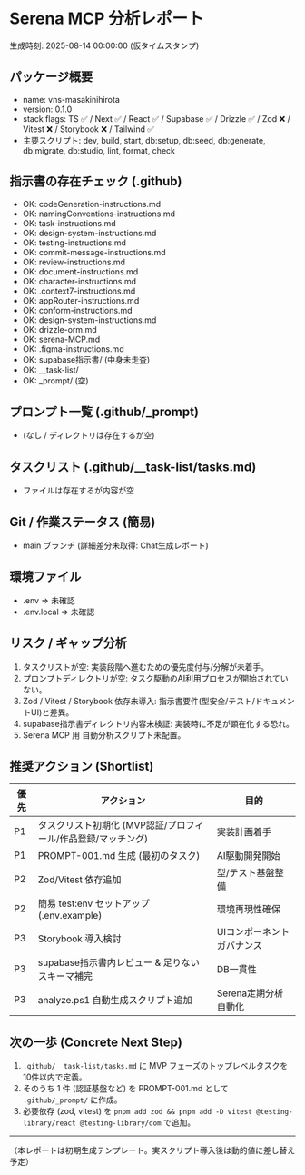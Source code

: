 # Serena MCP 分析レポート

生成時刻: 2025-08-14 00:00:00 (仮タイムスタンプ)

## パッケージ概要
- name: vns-masakinihirota
- version: 0.1.0
- stack flags: TS ✅ / Next ✅ / React ✅ / Supabase ✅ / Drizzle ✅ / Zod ❌ / Vitest ❌ / Storybook ❌ / Tailwind ✅
- 主要スクリプト: dev, build, start, db:setup, db:seed, db:generate, db:migrate, db:studio, lint, format, check

## 指示書の存在チェック (.github)
- OK: codeGeneration-instructions.md
- OK: namingConventions-instructions.md
- OK: task-instructions.md
- OK: design-system-instructions.md
- OK: testing-instructions.md
- OK: commit-message-instructions.md
- OK: review-instructions.md
- OK: document-instructions.md
- OK: character-instructions.md
- OK: .context7-instructions.md
- OK: appRouter-instructions.md
- OK: conform-instructions.md
- OK: design-system-instructions.md
- OK: drizzle-orm.md
- OK: serena-MCP.md
- OK: .figma-instructions.md
- OK: supabase指示書/ (中身未走査)
- OK: __task-list/
- OK: _prompt/ (空)

## プロンプト一覧 (.github/_prompt)
- (なし / ディレクトリは存在するが空)

## タスクリスト (.github/__task-list/tasks.md)
- ファイルは存在するが内容が空

## Git / 作業ステータス (簡易)
- main ブランチ (詳細差分未取得: Chat生成レポート)

## 環境ファイル
- .env => 未確認
- .env.local => 未確認

## リスク / ギャップ分析
1. タスクリストが空: 実装段階へ進むための優先度付与/分解が未着手。
2. プロンプトディレクトリが空: タスク駆動のAI利用プロセスが開始されていない。
3. Zod / Vitest / Storybook 依存未導入: 指示書要件(型安全/テスト/ドキュメントUI)と差異。
4. supabase指示書ディレクトリ内容未検証: 実装時に不足が顕在化する恐れ。
5. Serena MCP 用 自動分析スクリプト未配置。

## 推奨アクション (Shortlist)
| 優先 | アクション | 目的 |
|------|------------|------|
| P1 | タスクリスト初期化 (MVP認証/プロフィール/作品登録/マッチング) | 実装計画着手 |
| P1 | PROMPT-001.md 生成 (最初のタスク) | AI駆動開発開始 |
| P2 | Zod/Vitest 依存追加 | 型/テスト基盤整備 |
| P2 | 簡易 test:env セットアップ (.env.example) | 環境再現性確保 |
| P3 | Storybook 導入検討 | UIコンポーネントガバナンス |
| P3 | supabase指示書内レビュー & 足りないスキーマ補完 | DB一貫性 |
| P3 | analyze.ps1 自動生成スクリプト追加 | Serena定期分析自動化 |

## 次の一歩 (Concrete Next Step)
1. `.github/__task-list/tasks.md` に MVP フェーズのトップレベルタスクを10件以内で定義。
2. そのうち 1 件 (認証基盤など) を PROMPT-001.md として `.github/_prompt/` に作成。
3. 必要依存 (zod, vitest) を `pnpm add zod && pnpm add -D vitest @testing-library/react @testing-library/dom` で追加。

---
（本レポートは初期生成テンプレート。実スクリプト導入後は動的値に差し替え予定）
